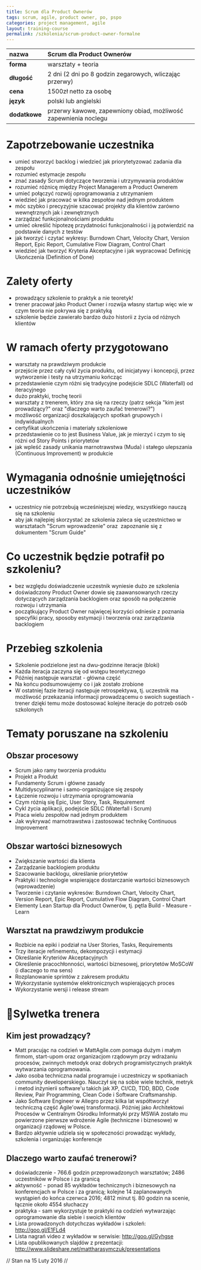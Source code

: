 ```yaml
---
title: Scrum dla Product Ownerów
tags: scrum, agile, product owner, po, pspo
categories: project management, agile
layout: training-course
permalink: /szkolenia/scrum-product-owner-formalne
---
```


| nazwa         | Scrum dla Product Ownerów                                       |
|:--------------|:----------------------------------------------------------------|
| **forma**     | warsztaty + teoria                                              |
| **długość**   | 2 dni (2 dni po 8 godzin zegarowych, wliczając przerwy)         |
| **cena**      | 1500zł netto za osobę                                           |
| **język**     | polski lub angielski                                            |
| **dodatkowe** | przerwy kawowe, zapewniony obiad, możliwość zapewnienia noclegu |

Zapotrzebowanie uczestnika
==========================
* umieć stworzyć backlog i wiedzieć jak priorytetyzować zadania dla zespołu
* rozumieć estymacje zespołu
* znać zasady Scrum dotyczące tworzenia i utrzymywania produktów
* rozumieć różnicę między Project Managerem a Product Ownerem
* umieć połączyć rozwój oprogramowania z utrzymaniem
* wiedzieć jak pracować w kilka zespołów nad jednym produktem
* móc szybko i precyzyjnie szacować projekty dla klientów zarówno wewnętrznych jak i zewnętrznych
* zarządzać funkcjonalnościami produktu
* umieć określić hipotezę przydatności funkcjonalności i ją potwierdzić na podstawie danych z testów
* jak tworzyć i czytać wykresy: Burndown Chart, Velocity Chart, Version Report, Epic Report, Cumulative Flow Diagram, Control Chart
* wiedzieć jak tworzyć Kryteria Akceptacyjne i jak wypracować Definicję Ukończenia (Definition of Done)

Zalety oferty
=============
* prowadzący szkolenie to praktyk a nie teoretyk!
* trener pracował jako Product Owner i rozwija własny startup więc wie w czym teoria nie pokrywa się z praktyką
* szkolenie będzie zawierało bardzo dużo historii z życia od różnych klientów

W ramach oferty przygotowano
============================
* warsztaty na prawdziwym produkcie
* przejście przez cały cykl życia produktu, od inicjatywy i koncepcji, przez wytworzenie i testy na utrzymaniu kończąc
* przedstawienie czym różni się tradycyjne podejście SDLC (Waterfall) od iteracyjnego
* dużo praktyki, trochę teorii
* warsztaty z trenerem, który zna się na rzeczy (patrz sekcja "kim jest prowadzący?" oraz "dlaczego warto zaufać trenerowi?")
* możliwość organizacji doszkalających spotkań grupowych i indywidualnych
* certyfikat ukończenia i materiały szkoleniowe
* przedstawienie co to jest Business Value, jak je mierzyć i czym to się różni od Story Points i priorytetów
* jak wpleść zasady unikania marnotrawstwa (Muda) i stałego ulepszania (Continuous Improvement) w produkcie

Wymagania odnośnie umiejętności uczestników
===========================================
* uczestnicy nie potrzebują wcześniejszej wiedzy, wszystkiego nauczą się na szkoleniu
* aby jak najlepiej skorzystać ze szkolenia zaleca się uczestnictwo w warsztatach "Scrum wprowadzenie" oraz  zapoznanie się z dokumentem "Scrum Guide"

Co uczestnik będzie potrafił po szkoleniu?
==========================================
* bez względu doświadczenie uczestnik wyniesie dużo ze szkolenia
* doświadczony Product Owner dowie się zaawansowanych rzeczy dotyczących zarządzania backlogiem oraz sposób na połączenie rozwoju i utrzymania
* początkujący Product Owner najwięcej korzyści odniesie z poznania specyfiki pracy, sposoby estymacji i tworzenia oraz zarządzania backlogiem

Przebieg szkolenia
==================
* Szkolenie podzielone jest na dwu-godzinne iteracje (bloki)
* Każda iteracja zaczyna się od wstępu teoretycznego
* Później następuje warsztat - główna część
* Na końcu podsumowujemy co i jak zostało zrobione
* W ostatniej fazie iteracji następuje retrospektywa, tj. uczestnik ma możliwość przekazania informacji prowadzącemu o swoich sugestiach - trener dzięki temu może dostosować kolejne iteracje do potrzeb osób szkolonych

Tematy poruszane na szkoleniu
=============================

Obszar procesowy
----------------
* Scrum jako ramy tworzenia produktu
* Projekt a Produkt
* Fundamenty Scrum i główne zasady
* Multidyscyplinarne i samo-organizujące się zespoły
* Łączenie rozwoju i utrzymania oprogramowania
* Czym różnią się Epic, User Story, Task, Requirement
* Cykl życia aplikacji, podejście SDLC (Waterfall i Scrum)
* Praca wielu zespołów nad jednym produktem
* Jak wykrywać marnotrawstwa i zastosować technikę Continuous Improvement

Obszar wartości biznesowych
---------------------------
* Zwiększanie wartości dla klienta
* Zarządzanie backlogiem produktu
* Szacowanie backlogu, określanie priorytetów
* Praktyki i technologie wspierające dostarczanie wartości biznesowych (wprowadzenie)
* Tworzenie i czytanie wykresów: Burndown Chart, Velocity Chart, Version Report, Epic Report, Cumulative Flow Diagram, Control Chart
* Elementy Lean Startup dla Product Ownerów, tj. pętla Build - Measure - Learn

Warsztat na prawdziwym produkcie
--------------------------------
* Rozbicie na epiki i podział na User Stories, Tasks, Requirements
* Trzy iteracje refinementu, dekompozycji i estymacji
* Określanie Kryteriów Akceptacyjnych
* Określenie pracochłonności, wartości biznesowej, priorytetów MoSCoW (i dlaczego to ma sens)
* Rozplanowanie sprintów z zakresem produktu
* Wykorzystanie systemów elektronicznych wspierających proces
* Wykorzystanie wersji i release stream

Sylwetka trenera
================

Kim jest prowadzący?
--------------------
* Matt pracując na codzień w MattAgile.com pomaga dużym i małym firmom, start-upom oraz organizacjom rządowym przy wdrażaniu procesów, zwinnych metodyk oraz dobrych programistycznych praktyk wytwarzania oprogramowania.
* Jako osoba techniczna nadal programuje i uczestniczy w spotkaniach community developerskiego. Nauczył się na sobie wiele technik, metryk i metod inżynierii software'u takich jak XP, CI/CD, TDD, BDD, Code Review, Pair Programming, Clean Code i Software Craftsmanship.
* Jako Software Engineer w Allegro przez kilka lat współtworzył techniczną część Agile'owej transformacji. Później jako Architektowi Procesów w Centralnym Ośrodku Informatyki przy MSWiA zostało mu powierzone pierwsze wdrożenie Agile (techniczne i biznesowe) w organizacji rządowej w Polsce.
* Bardzo aktywnie udziela się w społeczności prowadząc wykłady, szkolenia i organizując konferencje

Dlaczego warto zaufać trenerowi?
--------------------------------
* doświadczenie - 766.6 godzin przeprowadzonych warsztatów; 2486 uczestników w Polsce i za granicą
* aktywność - ponad 85 wykładów technicznych i biznesowych na konferencjach w Polsce i za granicą; kolejne 14 zaplanowanych wystąpień do końca czerwca 2016; 4812 minut tj. 80 godzin na scenie, łącznie około 4554 słuchaczy
* praktyka - sam wykorzystuje te praktyki na codzień wytwarzając oprogramowanie dla siebie i swoich klientów
* Lista prowadzonych dotychczas wykładów i szkoleń: http://goo.gl/E1FLd4
* Lista nagrań video z wykładów w serwisie: http://goo.gl/Gyhgse
* Lista opublikowanych slajdów z prezentacji: http://www.slideshare.net/mattharasymczuk/presentations

// Stan na 15 Luty 2016 //
